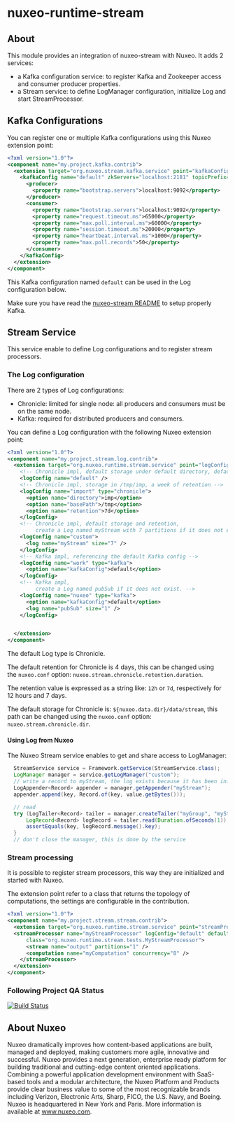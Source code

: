 nuxeo-runtime-stream
======================

## About

This module provides an integration of nuxeo-stream with Nuxeo.
It adds 2 services:
- a Kafka configuration service: to register Kafka and Zookeeper access and consumer producer properties.
- a Stream service: to define LogManager configuration, initialize Log and start StreamProcessor.

## Kafka Configurations

 You can register one or multiple Kafka configurations using this Nuxeo extension point:

```xml
<?xml version="1.0"?>
<component name="my.project.kafka.contrib">
  <extension target="org.nuxeo.stream.kafka.service" point="kafkaConfig">
    <kafkaConfig name="default" zkServers="localhost:2181" topicPrefix="nuxeo-">      
      <producer>
        <property name="bootstrap.servers">localhost:9092</property>
      </producer>      
      <consumer>
        <property name="bootstrap.servers">localhost:9092</property>
        <property name="request.timeout.ms">65000</property>
        <property name="max.poll.interval.ms">60000</property>
        <property name="session.timeout.ms">20000</property>
        <property name="heartbeat.interval.ms">1000</property>
        <property name="max.poll.records">50</property>
      </consumer>     
    </kafkaConfig>
  </extension>
</component>
```

This Kafka configuration named `default` can be used in the Log configuration below.

Make sure you have read the [nuxeo-stream README](../nuxeo-stream/README.md) to setup properly Kafka.


## Stream Service

This service enable to define Log configurations and to register stream processors.

### The Log configuration

There are 2 types of Log configurations:

- Chronicle: limited for single node: all producers and consumers must be on the same node.
- Kafka: required for distributed producers and consumers.

You can define a Log configuration with the following Nuxeo extension point:

```xml
<?xml version="1.0"?>
<component name="my.project.stream.log.contrib">
  <extension target="org.nuxeo.runtime.stream.service" point="logConfig">
    <!-- Chronicle impl, default storage under default directory, default retention -->
    <logConfig name="default" />
    <!-- Chronicle impl, storage in /tmp/imp, a week of retention -->
    <logConfig name="import" type="chronicle">
      <option name="directory">imp</option>
      <option name="basePath">/tmp</option>
      <option name="retention">7d</option>
    </logConfig>
    <!-- Chronicle impl, default storage and retention,
         create a Log named myStream with 7 partitions if it does not exist. -->
    <logConfig name="custom">
      <log name="myStream" size="7" />
    </logConfig>
    <!-- Kafka impl, referencing the default Kafka config -->
    <logConfig name="work" type="kafka">
      <option name="kafkaConfig">default</option>
    </logConfig>
    <!-- Kafka impl,
         create a Log named pubSub if it does not exist. -->
    <logConfig name="nuxeo" type="kafka">
      <option name="kafkaConfig">default</option>
      <log name="pubSub" size="1" />
    </logConfig>


  </extension>
</component>
```

The default Log type is Chronicle.

The default retention for Chronicle is 4 days, this can be changed using the `nuxeo.conf` option: `nuxeo.stream.chronicle.retention.duration`.

The retention value is expressed as a string like: `12h` or `7d`, respectively for 12 hours and 7 days.

The default storage for Chronicle is: `${nuxeo.data.dir}/data/stream`, this path can be changed using the `nuxeo.conf` option: `nuxeo.stream.chronicle.dir`.


#### Using Log from Nuxeo

The Nuxeo Stream service enables to get and share access to LogManager:

```java
  StreamService service = Framework.getService(StreamService.class);
  LogManager manager = service.getLogManager("custom");
  // write a record to myStream, the log exists because it has been initialized by the service 
  LogAppender<Record> appender = manager.getAppender("myStream");
  appender.append(key, Record.of(key, value.getBytes()));

  // read
  try (LogTailer<Record> tailer = manager.createTailer("myGroup", "myStream")) {
      LogRecord<Record> logRecord = tailer.read(Duration.ofSeconds(1));
      assertEquals(key, logRecord.message().key);
  }
  // don't close the manager, this is done by the service
```

### Stream processing

It is possible to register stream processors, this way they are initialized and started with Nuxeo.

The extension point refer to a class that returns the topology of computations, 
the settings are configurable in the contribution.

```xml
<?xml version="1.0"?>
<component name="my.project.stream.stream.contrib">
  <extension target="org.nuxeo.runtime.stream.service" point="streamProcessor">    
  <streamProcessor name="myStreamProcessor" logConfig="default" defaultConcurrency="4" defaultPartitions="12"
      class="org.nuxeo.runtime.stream.tests.MyStreamProcessor">
      <stream name="output" partitions="1" />
      <computation name="myComputation" concurrency="8" />
    </streamProcessor>
  </extension>
</component>
```

### Following Project QA Status

[![Build Status](https://qa.nuxeo.org/jenkins/buildStatus/icon?job=master/nuxeo-master)](https://qa.nuxeo.org/jenkins/job/master/job/nuxeo-master/)


## About Nuxeo
Nuxeo dramatically improves how content-based applications are built, managed and deployed, making customers more agile, innovative and successful. Nuxeo provides a next generation, enterprise ready platform for building traditional and cutting-edge content oriented applications. Combining a powerful application development environment with SaaS-based tools and a modular architecture, the Nuxeo Platform and Products provide clear business value to some of the most recognizable brands including Verizon, Electronic Arts, Sharp, FICO, the U.S. Navy, and Boeing. Nuxeo is headquartered in New York and Paris. More information is available at www.nuxeo.com.
